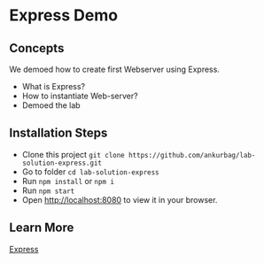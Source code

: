 # Express Demo

## Concepts

We demoed how to create first Webserver using Express.

- What is Express?
- How to instantiate Web-server?
- Demoed the lab

## Installation Steps

- Clone this project `git clone https://github.com/ankurbag/lab-solution-express.git`
- Go to folder `cd lab-solution-express`
- Run `npm install` or `npm i`
- Run `npm start`
- Open [http://localhost:8080](http://localhost:3000) to view it in your browser.

## Learn More

[Express](https://www.npmjs.com/package/express)
